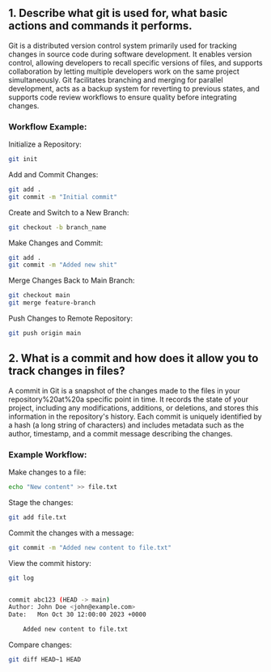 
## 1. Describe what git is used for, what basic actions and commands it performs.

Git is a distributed version control system primarily used for tracking changes in source code during software development. It enables version control, allowing developers to recall specific versions of files, and supports collaboration by letting multiple developers work on the same project simultaneously. Git facilitates branching and merging for parallel development, acts as a backup system for reverting to previous states, and supports code review workflows to ensure quality before integrating changes.

### Workflow Example:

Initialize a Repository:

```bash
git init
```

Add and Commit Changes:

```bash
git add .
git commit -m "Initial commit"
```

Create and Switch to a New Branch:

```bash
git checkout -b branch_name
```

Make Changes and Commit:

```bash
git add .
git commit -m "Added new shit"
```

Merge Changes Back to Main Branch:

```bash
git checkout main
git merge feature-branch
```

Push Changes to Remote Repository:

```bash
git push origin main
```

## 2. What is a commit and how does it allow you to track changes in files?

A commit in Git is a snapshot of the changes made to the files in your repository%20at%20a specific point in time. It records the state of your project, including any modifications, additions, or deletions, and stores this information in the repository's history. Each commit is uniquely identified by a hash (a long string of characters) and includes metadata such as the author, timestamp, and a commit message describing the changes.

### Example Workflow:

Make changes to a file:

```bash
echo "New content" >> file.txt
```

Stage the changes:

```bash
git add file.txt
```

Commit the changes with a message:

```bash
git commit -m "Added new content to file.txt"
```

View the commit history:

```bash
git log


commit abc123 (HEAD -> main)
Author: John Doe <john@example.com>
Date:   Mon Oct 30 12:00:00 2023 +0000

    Added new content to file.txt
```

Compare changes:

```bash
git diff HEAD~1 HEAD
```
